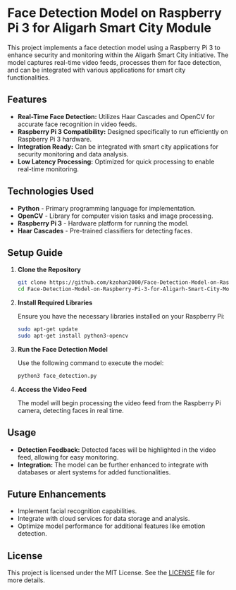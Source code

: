 

# Face Detection Model on Raspberry Pi 3 for Aligarh Smart City Module

This project implements a face detection model using a Raspberry Pi 3 to enhance security and monitoring within the Aligarh Smart City initiative. The model captures real-time video feeds, processes them for face detection, and can be integrated with various applications for smart city functionalities.

## Features
- **Real-Time Face Detection:** Utilizes Haar Cascades and OpenCV for accurate face recognition in video feeds.
- **Raspberry Pi 3 Compatibility:** Designed specifically to run efficiently on Raspberry Pi 3 hardware.
- **Integration Ready:** Can be integrated with smart city applications for security monitoring and data analysis.
- **Low Latency Processing:** Optimized for quick processing to enable real-time monitoring.

## Technologies Used
- **Python** - Primary programming language for implementation.
- **OpenCV** - Library for computer vision tasks and image processing.
- **Raspberry Pi 3** - Hardware platform for running the model.
- **Haar Cascades** - Pre-trained classifiers for detecting faces.

## Setup Guide

1. **Clone the Repository**

   ```bash
   git clone https://github.com/kzohan2000/Face-Detection-Model-on-Raspberry-Pi-3-for-Aligarh-Smart-City-Module.git
   cd Face-Detection-Model-on-Raspberry-Pi-3-for-Aligarh-Smart-City-Module
   ```

2. **Install Required Libraries**

   Ensure you have the necessary libraries installed on your Raspberry Pi:

   ```bash
   sudo apt-get update
   sudo apt-get install python3-opencv
   ```

3. **Run the Face Detection Model**

   Use the following command to execute the model:

   ```bash
   python3 face_detection.py
   ```

4. **Access the Video Feed**

   The model will begin processing the video feed from the Raspberry Pi camera, detecting faces in real time.

## Usage

- **Detection Feedback:** Detected faces will be highlighted in the video feed, allowing for easy monitoring.
- **Integration:** The model can be further enhanced to integrate with databases or alert systems for added functionalities.

## Future Enhancements
- Implement facial recognition capabilities.
- Integrate with cloud services for data storage and analysis.
- Optimize model performance for additional features like emotion detection.

## License

This project is licensed under the MIT License. See the [LICENSE](LICENSE) file for more details.

